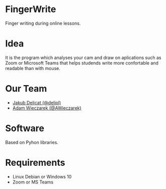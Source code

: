 # FingerWrite
Finger writing during online lessons.


# Idea
It is the program which analyses your cam and draw on aplications such as Zoom or Microsoft Teams that helps studends write more confortable and readable than with mouse.

# Our Team
- [Jakub Delicat (@delipl)](https://github.com/delipl)
- [Adam Wieczarek (@AWieczarek)](https://github.com/AWieczarek)

# Software
Based on Pyhon libraries.

# Requirements
- Linux Debian or Windows 10
- Zoom or MS Teams
